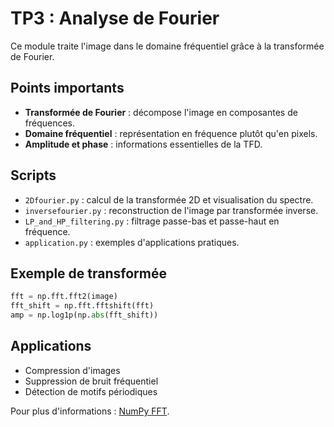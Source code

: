 # TP3 : Analyse de Fourier

Ce module traite l'image dans le domaine fréquentiel grâce à la transformée de Fourier.

## Points importants

- **Transformée de Fourier** : décompose l'image en composantes de fréquences.
- **Domaine fréquentiel** : représentation en fréquence plutôt qu'en pixels.
- **Amplitude et phase** : informations essentielles de la TFD.

## Scripts

- `2Dfourier.py` : calcul de la transformée 2D et visualisation du spectre.
- `inversefourier.py` : reconstruction de l'image par transformée inverse.
- `LP_and_HP_filtering.py` : filtrage passe-bas et passe-haut en fréquence.
- `application.py` : exemples d'applications pratiques.

## Exemple de transformée
```python
fft = np.fft.fft2(image)
fft_shift = np.fft.fftshift(fft)
amp = np.log1p(np.abs(fft_shift))
```

## Applications

- Compression d'images
- Suppression de bruit fréquentiel
- Détection de motifs périodiques

Pour plus d'informations : [NumPy FFT](https://numpy.org/doc/stable/reference/routines.fft.html).

